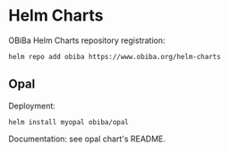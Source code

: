 # Helm Charts

OBiBa Helm Charts repository registration:

```
helm repo add obiba https://www.obiba.org/helm-charts
```

## Opal

Deployment:

```
helm install myopal obiba/opal
```

Documentation: see opal chart's README.
